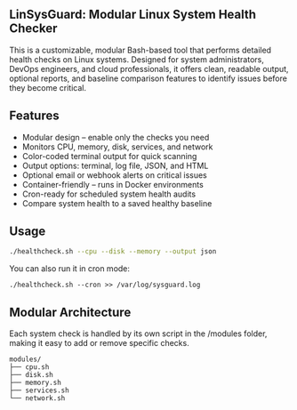 ## LinSysGuard: Modular Linux System Health Checker

This is a customizable, modular Bash-based tool that performs detailed health checks on Linux systems. Designed for system administrators, DevOps engineers, and cloud professionals, it offers clean, readable output, optional reports, and baseline comparison features to identify issues before they become critical.

## Features

- Modular design – enable only the checks you need
- Monitors CPU, memory, disk, services, and network
- Color-coded terminal output for quick scanning
- Output options: terminal, log file, JSON, and HTML
- Optional email or webhook alerts on critical issues
- Container-friendly – runs in Docker environments
- Cron-ready for scheduled system health audits
- Compare system health to a saved healthy baseline

## Usage

```bash
./healthcheck.sh --cpu --disk --memory --output json
```
You can also run it in cron mode:
```
./healthcheck.sh --cron >> /var/log/sysguard.log
```
## Modular Architecture
Each system check is handled by its own script in the /modules folder, making it easy to add or remove specific checks.

```
modules/
├── cpu.sh
├── disk.sh
├── memory.sh
├── services.sh
└── network.sh

```

